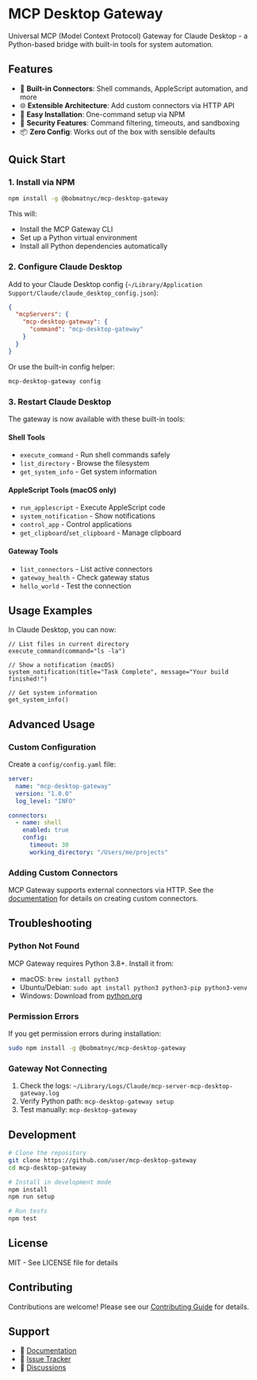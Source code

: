 # MCP Desktop Gateway

Universal MCP (Model Context Protocol) Gateway for Claude Desktop - a Python-based bridge with built-in tools for system automation.

## Features

- 🔧 **Built-in Connectors**: Shell commands, AppleScript automation, and more
- 🌐 **Extensible Architecture**: Add custom connectors via HTTP API
- 🚀 **Easy Installation**: One-command setup via NPM
- 🔐 **Security Features**: Command filtering, timeouts, and sandboxing
- 📦 **Zero Config**: Works out of the box with sensible defaults

## Quick Start

### 1. Install via NPM

```bash
npm install -g @bobmatnyc/mcp-desktop-gateway
```

This will:
- Install the MCP Gateway CLI
- Set up a Python virtual environment
- Install all Python dependencies automatically

### 2. Configure Claude Desktop

Add to your Claude Desktop config (`~/Library/Application Support/Claude/claude_desktop_config.json`):

```json
{
  "mcpServers": {
    "mcp-desktop-gateway": {
      "command": "mcp-desktop-gateway"
    }
  }
}
```

Or use the built-in config helper:

```bash
mcp-desktop-gateway config
```

### 3. Restart Claude Desktop

The gateway is now available with these built-in tools:

#### Shell Tools
- `execute_command` - Run shell commands safely
- `list_directory` - Browse the filesystem
- `get_system_info` - Get system information

#### AppleScript Tools (macOS only)
- `run_applescript` - Execute AppleScript code
- `system_notification` - Show notifications
- `control_app` - Control applications
- `get_clipboard`/`set_clipboard` - Manage clipboard

#### Gateway Tools
- `list_connectors` - List active connectors
- `gateway_health` - Check gateway status
- `hello_world` - Test the connection

## Usage Examples

In Claude Desktop, you can now:

```
// List files in current directory
execute_command(command="ls -la")

// Show a notification (macOS)
system_notification(title="Task Complete", message="Your build finished!")

// Get system information
get_system_info()
```

## Advanced Usage

### Custom Configuration

Create a `config/config.yaml` file:

```yaml
server:
  name: "mcp-desktop-gateway"
  version: "1.0.0"
  log_level: "INFO"

connectors:
  - name: shell
    enabled: true
    config:
      timeout: 30
      working_directory: "/Users/me/projects"
```

### Adding Custom Connectors

MCP Gateway supports external connectors via HTTP. See the [documentation](https://github.com/user/mcp-desktop-gateway) for details on creating custom connectors.

## Troubleshooting

### Python Not Found

MCP Gateway requires Python 3.8+. Install it from:
- macOS: `brew install python3`
- Ubuntu/Debian: `sudo apt install python3 python3-pip python3-venv`
- Windows: Download from [python.org](https://python.org)

### Permission Errors

If you get permission errors during installation:

```bash
sudo npm install -g @bobmatnyc/mcp-desktop-gateway
```

### Gateway Not Connecting

1. Check the logs: `~/Library/Logs/Claude/mcp-server-mcp-desktop-gateway.log`
2. Verify Python path: `mcp-desktop-gateway setup`
3. Test manually: `mcp-desktop-gateway`

## Development

```bash
# Clone the repository
git clone https://github.com/user/mcp-desktop-gateway
cd mcp-desktop-gateway

# Install in development mode
npm install
npm run setup

# Run tests
npm test
```

## License

MIT - See LICENSE file for details

## Contributing

Contributions are welcome! Please see our [Contributing Guide](CONTRIBUTING.md) for details.

## Support

- 📖 [Documentation](https://github.com/user/mcp-desktop-gateway/wiki)
- 🐛 [Issue Tracker](https://github.com/user/mcp-desktop-gateway/issues)
- 💬 [Discussions](https://github.com/user/mcp-desktop-gateway/discussions)